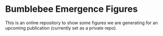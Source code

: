 # Bumblebee Emergence Figures

This is an online repository to show some figures we are generating for an upcoming publication (currently set as a private repo). 
